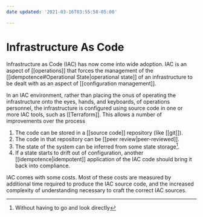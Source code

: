 ```yaml
---
date updated: '2021-03-16T03:55:58-05:00'

---
```


# Infrastructure As Code

Infrastructure as Code (IAC) has now come into wide adoption.  IAC is an aspect of [[operations]] that forces the management of the [[idempotence#Operational State|operational state]] of an infrastructure to be dealt with as an aspect of [[configuration management]].

In an IAC environment, rather than placing the onus of operating the infrastructure onto the eyes, hands, and keyboards, of operations personnel, the infrastructure is configured using source code in one or more IAC tools, such as [[Terraform]].  This allows a number of improvements over the process

1. The code can be stored in a [[source code]] repository (like [[git]]).
2. The code in that repository can be [[peer review|peer-reviewed]].
3. The state of the system can be inferred from some state storage[^state].
4. If a state starts to drift out of configuration, another [[idempotence|idempotent]] application of the IAC code should bring it back into compliance.

IAC  comes with some costs.  Most of these costs are measured by additional time required to produce the IAC source code, and the increased complexity of understanding necessary to craft the correct IAC sources.

[^state]: Without having to go and look directly